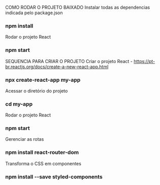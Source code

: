 COMO RODAR O PROJETO BAIXADO
Instalar todas as dependencias indicada pelo package.json
### npm install

Rodar o projeto React
### npm start

SEQUENCIA PARA CRIAR O PROJETO
Criar o projeto React - https://pt-br.reactjs.org/docs/create-a-new-react-app.html
### npx create-react-app my-app

Acessar o diretório do projeto
### cd my-app

Rodar o projeto React
### npm start

Gerenciar as rotas
### npm install react-router-dom

Transforma o CSS em componentes
### npm install --save styled-components